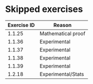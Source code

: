 # Skipped exercises

| Exercise ID | Reason             |
|-------------|--------------------|
| 1.1.25      | Mathematical proof |
| 1.1.36      | Experimental       |
| 1.1.37      | Experimental       |
| 1.1.38      | Experimental       |
| 1.1.39      | Experimental       |
| 1.2.18      | Experimental/Stats |
